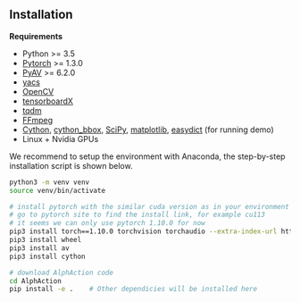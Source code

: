 ## Installation

**Requirements**

- Python >= 3.5
- [Pytorch](https://pytorch.org/) >= 1.3.0
- [PyAV](https://github.com/mikeboers/PyAV) >= 6.2.0
- [yacs](https://github.com/rbgirshick/yacs)
- [OpenCV](https://opencv.org/)
- [tensorboardX](https://github.com/lanpa/tensorboardX)
- [tqdm](https://github.com/tqdm/tqdm)
- [FFmpeg](https://www.ffmpeg.org/)
- [Cython](https://cython.org/), [cython_bbox](https://github.com/samson-wang/cython_bbox), [SciPy](https://scipy.org/scipylib/), [matplotlib](https://matplotlib.org/), [easydict](https://github.com/makinacorpus/easydict) (for running demo)
- Linux + Nvidia GPUs

We recommend to setup the environment with Anaconda, 
the step-by-step installation script is shown below.

```bash
python3 -m venv venv
source venv/bin/activate

# install pytorch with the similar cuda version as in your environment
# go to pytorch site to find the install link, for example cu113
# it seems we can only use pytorch 1.10.0 for now
pip3 install torch==1.10.0 torchvision torchaudio --extra-index-url https://download.pytorch.org/whl/<cuda_version>
pip3 install wheel
pip3 install av
pip3 install cython

# download AlphAction code
cd AlphAction
pip install -e .    # Other dependicies will be installed here
```
